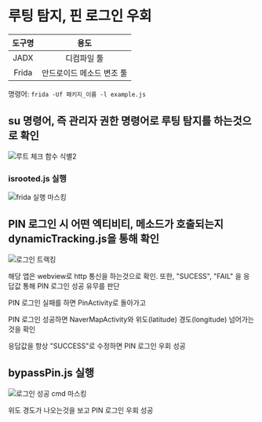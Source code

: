 # 루팅 탐지, 핀 로그인 우회

| 도구명 | 용도 |
|:--------:|:------:|
| JADX | 디컴파일 툴 |
| Frida | 안드로이드 메소드 변조 툴 |

명령어: ```frida -Uf 패키지_이름 -l example.js```

## su 명령어, 즉 관리자 권한 명령어로 루팅 탐지를 하는것으로 확인

![루트 체크 함수 식별2](https://github.com/user-attachments/assets/7bc1626c-c3c6-4d81-9fbb-2eefc96ca561)

### isrooted.js 실행

![frida 실행 마스킹](https://github.com/user-attachments/assets/b1d22415-7576-4ce8-af02-3e3675b1dc56)

## PIN 로그인 시 어떤 엑티비티, 메소드가 호출되는지 dynamicTracking.js을 통해 확인

![로그인 트랙킹](https://github.com/user-attachments/assets/9b12ca21-55ee-425d-8ece-ec219b6d648a)

해당 앱은 webview로 http 통신을 하는것으로 확인. 또한, "SUCESS", "FAIL" 을 응답값 통해 PIN 로그인 성공 유무를 판단

PIN 로그인 실패를 하면 PinActivity로 돌아가고

PIN 로그인 성공하면 NaverMapActivity와 위도(latitude) 경도(longitude) 넘어가는것을 확인

응답값을 항상 "SUCCESS"로 수정하면 PIN 로그인 우회 성공

## bypassPin.js 실행

![로그인 성공 cmd 마스킹](https://github.com/user-attachments/assets/0f45a490-3594-4d18-ab4d-11795029ef93)

위도 경도가 나오는것을 보고 PIN 로그인 우회 성공
